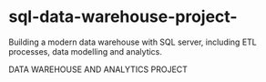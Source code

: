 # sql-data-warehouse-project-
Building a modern data warehouse with SQL server, including ETL processes, data modelling and analytics.


DATA WAREHOUSE AND ANALYTICS PROJECT 
